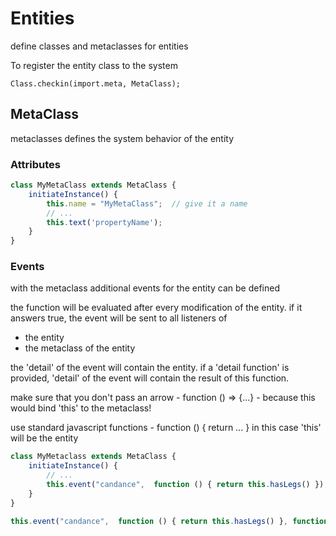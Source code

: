 Entities
========

define classes and metaclasses for entities

To register the entity class to the system

    Class.checkin(import.meta, MetaClass);


## MetaClass

metaclasses defines the system behavior of the entity

### Attributes



````javascript
class MyMetaClass extends MetaClass {
    initiateInstance() {
        this.name = "MyMetaClass";  // give it a name
        // ...
        this.text('propertyName');
    }
}
````


### Events

with the metaclass additional events for the entity can be defined

the function will be evaluated after every modification of the entity.
if it answers true, the event will be sent to all listeners of
- the entity
- the metaclass of the entity

the 'detail' of the event will contain the entity.
if a 'detail function' is provided, 'detail' of the event will contain the result of this function.

make sure that you don't pass an arrow - function () => {...} - because this
would bind 'this' to the metaclass!

use standard javascript functions - function () { return ... }
in this case 'this' will be the entity

````javascript
class MyMetaclass extends MetaClass {
    initiateInstance() {
        // ...
        this.event("candance",  function () { return this.hasLegs() });
    }
}
````

````javascript
this.event("candance",  function () { return this.hasLegs() }, function() { return { numOfLegs: this.numOfLegs }});
````
